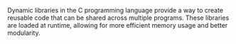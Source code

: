 Dynamic libraries in the C programming language provide a way to create reusable code that can be shared across multiple programs. These libraries are loaded at runtime, allowing for more efficient memory usage and better modularity.
